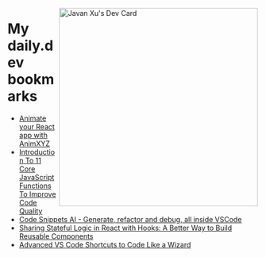 
<a href="https://app.daily.dev/JavanXU"><img align="right" src="https://api.daily.dev/devcards/e45a150971844cd6959a94bb94e861ea.png?r=quw" width="400" alt="Javan Xu's Dev Card"/></a>

# My daily.dev bookmarks
<!-- daily.dev BOOKMARKS:START -->
- [Animate your React app with AnimXYZ](https://app.daily.dev/posts/metGSXdZU?utm_source=rss&utm_medium=bookmarks&utm_campaign=6ueXw3FRNQzpNtewCDbI6)
- [Introduction To 11 Core JavaScript Functions To Improve Code Quality](https://app.daily.dev/posts/L9V_qEBIB?utm_source=rss&utm_medium=bookmarks&utm_campaign=6ueXw3FRNQzpNtewCDbI6)
- [Code Snippets AI - Generate, refactor and debug, all inside VSCode](https://app.daily.dev/posts/psWQUfZRl?utm_source=rss&utm_medium=bookmarks&utm_campaign=6ueXw3FRNQzpNtewCDbI6)
- [Sharing Stateful Logic in React with Hooks: A Better Way to Build Reusable Components](https://app.daily.dev/posts/cSgl8kyzX?utm_source=rss&utm_medium=bookmarks&utm_campaign=6ueXw3FRNQzpNtewCDbI6)
- [Advanced VS Code Shortcuts to Code Like a Wizard](https://app.daily.dev/posts/87to9z3BA?utm_source=rss&utm_medium=bookmarks&utm_campaign=6ueXw3FRNQzpNtewCDbI6)
<!-- daily.dev BOOKMARKS:END -->
